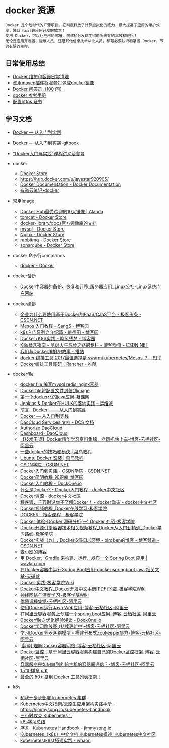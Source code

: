 # docker 资源
    Docker 是个划时代的开源项目，它彻底释放了计算虚拟化的威力，极大提高了应用的维护效率，降低了云计算应用开发的成本！
    使用 Docker，可以让应用的部署、测试和分发都变得前所未有的高效和轻松！
    无论是应用开发者、运维人员、还是其他信息技术从业人员，都有必要认识和掌握 Docker，节约有限的生命。
    
## 日常使用总结   
* [Docker 维护和容器日常清理](https://note.youdao.com/ynoteshare1/index.html?id=f2cb5e6b5e133e772f3e864812ca0ffe&type=note#/) 
* [使用maven插件将服务打包成docker镜像](http://note.youdao.com/noteshare?id=fe2e5127a04da131a69f10f06baa1cdd&sub=54E033AD8BB94B7BAC9A69D0840D0164)
* [Docker 问答录（100 问）](https://blog.lab99.org/post/docker-2016-07-14-faq.html#ming-ming-docker-network-ls-zhong-kan-dao-liao-jian-li-de-overlay-wang-luo-zen-me-docker-run-huan-shuo-wang-luo-bu-cun-zai-a)
* [docker 参考手册](https://mongoding.github.io/2017/11/16/docker/)
* [配置https 证书](https://note.youdao.com/ynoteshare1/index.html?id=3c19040eabad596cbb8741a9fe722c5a&type=note#/)

## 学习文档
* [Docker — 从入门到实践](https://github.com/javastar920905/docker_practice)
* [Docker — 从入门到实践-gitbook](https://docker_practice.gitee.io/)
* [“Docker入门与实践”课程讲义及参考](https://github.com/javastar920905/docker101)

* docker
   * <A HREF="https://store.docker.com/">Docker Store</A>
   * <A HREF="https://hub.docker.com/u/javastar920905/">https://hub.docker.com/u/javastar920905/</A>
   * <A HREF="https://docs.docker.com/">Docker Documentation - Docker Documentation</A>
   * <A HREF="http://note.youdao.com/share/?id=9fc3d574e708cc8fe258bf8ca58fff55&type=notebook#/">有道云笔记-docker</A>

* 常用image
   * <A HREF="http://www.alauda.cn/2015/09/01/docker-hub-image/">Docker Hub最受欢迎的10大镜像 | Alauda</A>
   * <A HREF="https://store.docker.com/images/3d5f71ad-2cc0-467f-ab6a-351e7adf404e?tab=description">tomcat - Docker Store</A>
   * <A HREF="https://github.com/docker-library/docs">docker-library/docs官方镜像库的文档</A>
   * <A HREF="https://store.docker.com/images/3083290a-203f-4c04-b2de-cc057959d2c9?tab=description">mysql - Docker Store</A>
   * <A HREF="https://store.docker.com/images/37b1dde7-a3e7-463a-a0e3-d8be2b136292?tab=description">Nginx - Docker Store</A>
   * <A HREF="https://store.docker.com/images/fa7625b4-fdca-4b48-b078-692f6451965a">rabbitmq - Docker Store</A>
   * <A HREF="https://store.docker.com/images/3f8fc4ce-eb8e-40ad-88ba-69e97299c64f?tab=description">sonarqube - Docker Store</A>

* docker 命令行commands
   * <A HREF="https://docs.docker.com/engine/reference/commandline/docker/">docker - Docker</A>

* docker备份
   * <A HREF="http://www.linuxidc.com/Linux/2015-08/121184.htm">Docker中容器的备份、恢复和迁移_服务器应用_Linux公社-Linux系统门户网站</A>

* docker编排
   * <A HREF="http://geek.csdn.net/news/detail/191293">企业为什么要使用基于Docker的PaaS/CaaS平台 - 极客头条 - CSDN.NET</A>
   * <A HREF="http://www.cnblogs.com/xinsheng/p/3803137.html">Mesos 入门教程 - SangS - 博客园</A>
   * <A HREF="http://www.cnblogs.com/xkops/p/6165565.html">k8s入门系列之介绍篇 - 韩德田 - 博客园</A>
   * <A HREF="http://www.cnblogs.com/derekchen/p/5923204.html">Docker+K8S实践 - 晓风残梦 - 博客园</A>
   * <A HREF="http://blog.csdn.net/shanyongxu/article/details/51620605">K8s概念指南 - 见证大牛成长之路的专栏 - 博客频道 - CSDN.NET</A>
   * <A HREF="http://www.tuicool.com/articles/2Ebemei">我们与Docker编排的故事 - 推酷</A>
   * <A HREF="https://www.zhihu.com/question/55391506/answer/144358251">docker 编排工具 2017最佳选择是 swarm/kubernetes/Mesos ？ - 知乎</A>
   * <A HREF="http://www.tuicool.com/articles/RZb6Zbb">Docker编排工具调研：Rancher - 推酷</A>

* dockerfile
   * <A HREF="http://www.ituring.com.cn/book/tupubarticle/6873">docker file 编写mysql redis_nginx容器</A>
   * <A HREF="http://note.youdao.com/share/?id=1a1ede262c9d89a94206ec46797996f9&type=note#/">Dockerfile将配置文件封装到image</A>
   * <A HREF="https://www.imooc.com/learn/824">第一个docker化的java应用-慕课网</A>
   * <A HREF="http://www.yunweipai.com/archives/22216.html">Jenkins &amp; Docker在HULK的落地实践 – 运维派</A>
   * <A HREF="https://yeasy.gitbooks.io/docker_practice/content/">前言 · Docker —— 从入门到实践</A>
   * <A HREF="https://github.com/yeasy/docker_practice/blob/master/SUMMARY.md">Docker — 从入门到实践</A>
   * <A HREF="http://guide.daocloud.io/dcs">DaoCloud Services 文档 - DCS 文档</A>
   * <A HREF="https://github.com/login/oauth/authorize?client_id=a26a25589f569fa90d5d&redirect_uri=https%3A%2F%2Fapi.daocloud.io%2Fv1%2Fgithub-redirect%3Fredirect-url%3Dhttps%3A%2F%2Faccount.daocloud.io%2Fsignup-with-github&scope=user%3Aemail%2Crepo&state=">Authorize DaoCloud</A>
   * <A HREF="https://dashboard.daocloud.io/">Dashboard · DaoCloud</A>
   * <A HREF="https://yq.aliyun.com/articles/65145?utm_campaign=docker&utm_medium=images&utm_source=oschina&utm_content=m_15176">【技术干货】Docker精华学习资料集锦，老司机快上车-博客-云栖社区-阿里云</A>
   * <A HREF="http://www.runoob.com/w3cnote/docker-tricks.html">一些docker的技巧和秘诀 | 菜鸟教程</A>
   * <A HREF="http://www.runoob.com/docker/ubuntu-docker-install.html">Ubuntu Docker 安装 | 菜鸟教程</A>
   * <A HREF="http://edu.csdn.net/search?keywords=docker&type=0">CSDN学院 - CSDN.NET</A>
   * <A HREF="http://edu.csdn.net/course/detail/211?locationNum=1&fps=1">Docker入门到实践 - CSDN学院 - CSDN.NET</A>
   * <A HREF="http://kb.cnblogs.com/page/536115/">Docker简明教程_知识库_博客园</A>
   * <A HREF="http://dockone.io/article/111">Docker入门教程 - DockOne.io</A>
   * <A HREF="http://www.docker.org.cn/book/docker/what-is-docker-16.html">什么是Docker? - Docker入门教程 - docker中文社区</A>
   * <A HREF="http://www.docker.org.cn/page/resources.html">Docker资源 - docker中文社区</A>
   * <A HREF="http://www.docker.org.cn/docker/71.html">程序猿，千万别说你不了解Docker！ - docker动态 - docker中文社区</A>
   * <A HREF="http://www.jikexueyuan.com/course/docker/">Docker视频教程_Docker在线学习-极客学院</A>
   * <A HREF="http://search.jikexueyuan.com/course/?q=DOCKER">DOCKER - 搜索课程 - 极客学院</A>
   * <A HREF="http://www.jikexueyuan.com/course/1818_4.html?ss=1">Docker 体验-Docker 源码分析(一) Docker 介绍-极客学院</A>
   * <A HREF="http://www.jikexueyuan.com/path/docker/">Docker开源引擎容器技术相关视频教程_Docker从入门到精通_Docker学习路线-极客学院</A>
   * <A HREF="http://blog.csdn.net/birdben/article/details/50391715">Docker实战（九）：Docker安装ELK环境 - birdben的博客 - 博客频道 - CSDN.NET</A>
   * <A HREF="http://javastar920905-ghost-blog.daoapp.io/">麦小欧的博客</A>
   * <A HREF="https://waylau.com/docker-spring-boot-gradle/">用 Docker、Gradle 来构建、运行、发布一个 Spring Boot 应用 | waylau.com</A>
   * <A HREF="https://www.tianmaying.com/tutorial/spring-boot-docker">在Docker容器中运行Spring Boot应用-docker,springboot,java 相关文章-天码营</A>
   * <A HREF="http://wiki.jikexueyuan.com/project/docker-practice/">Docker 实践-极客学院Wiki</A>
   * <A HREF="http://wiki.jikexueyuan.com/project/docker/">Docker中文教程_Docker开发中文手册[PDF]下载-极客学院Wiki</A>
   * <A HREF="http://wiki.jikexueyuan.com/project/neural-networks-and-deep-learning-zh-cn/">神经网络与深度学习-极客学院Wiki</A>
   * <A HREF="https://yq.aliyun.com/edu/lessonTagSearch/cid_14061-tagid_3745?spm=5176.100239.blogcont65145.19.twiNjK">优质课程集锦-云栖社区-阿里云</A>
   * <A HREF="https://yq.aliyun.com/articles/6894?spm=5176.100239.blogcont40494.22.6Yh0Wi">使用Docker运行Java Web应用-博客-云栖社区-阿里云</A>
   * <A HREF="https://yq.aliyun.com/articles/2930?spm=5176.100239.blogcont40494.23.6Yh0Wi">在阿里云容器服务上创建一个spring boot应用-博客-云栖社区-阿里云</A>
   * <A HREF="http://dockone.io/article/255?spm=5176.100239.blogcont40494.27.6Yh0Wi">Dockerfile之优化经验浅谈 - DockOne.io</A>
   * <A HREF="https://yq.aliyun.com/articles/40494?spm=5176.100239.blogcont65145.24.twiNjK">Docker学习路线图 (持续更新中)-博客-云栖社区-阿里云</A>
   * <A HREF="https://yq.aliyun.com/articles/30328?spm=5176.100239.blogcont40494.29.6Yh0Wi">学习Docker容器网络模型 - 搭建分布式Zookeeper集群-博客-云栖社区-阿里云</A>
   * <A HREF="https://yq.aliyun.com/articles/30345?spm=5176.100239.blogcont40494.28.6Yh0Wi">[翻译] 理解Docker容器网络-博客-云栖社区-阿里云</A>
   * <A HREF="https://yq.aliyun.com/articles/5065?spm=5176.100239.blogcont40494.48.6Yh0Wi">Docker监控：基于阿里云容器服务构建自己的Docker监控框架-博客-云栖社区-阿里云</A>
   * <A HREF="https://yq.aliyun.com/articles/2929?spm=5176.100239.blogcont40494.58.6Yh0Wi">容器服务是如何做到的跨主机的容器间通信？-博客-云栖社区-阿里云</A>
   * <A HREF="https://yqfile.alicdn.com/a2aa08c762c4ba9ae07499a8077c2cb5.pdf?spm=5176.100239.blogcont63160.8.pXIOIV&file=a2aa08c762c4ba9ae07499a8077c2cb5.pdf">1.7.10样章.pdf</A>
   * <A HREF="https://www.toutiao.com/a6638893607975649796/">最全的 50+ 易用 Docker 工具列表指南！</A>

* k8s
   * <A HREF="https://github.com/opsnull/follow-me-install-kubernetes-cluster"> 和我一步步部署 kubernetes 集群</A>
   * <A HREF="https://github.com/rootsongjc/kubernetes-handbook">Kubernetes中文指南/云原生应用架构实践手册 - https://jimmysong.io/kubernetes-handbook</A>
   * <A HREF="https://baijiahao.baidu.com/s?id=1602795888204860650&wfr=spider&for=pc">三小时攻克 Kubernetes！</A>
   * <A HREF="https://note.youdao.com/share/?id=6543e35628c1e09c4b933e66833f3024&type=notebook#/">k8s学习总结</A>
   * <A HREF="https://jimmysong.io/kubernetes-handbook/">序言 · Kubernetes Handbook - jimmysong.io</A>
   * <A HREF="https://www.kubernetes.org.cn/k8s">Kubernetes（k8s）中文文档 Kubernetes概述_Kubernetes中文社区</A>
   * <A HREF="https://my.oschina.net/dxqr/blog/607854">kubernetes(k8s)搭建实践 - whaon</A>


